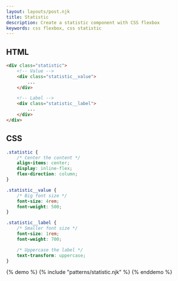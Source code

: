 ```yaml
---
layout: layouts/post.njk
title: Statistic
description: Create a statistic component with CSS flexbox
keywords: css flexbox, css statistic
---
```


## HTML

```html
<div class="statistic">
    <!-- Value -->
    <div class="statistic__value">
        ...
    </div>

    <!-- Label -->
    <div class="statistic__label">
        ...
    </div>
</div>
```

## CSS

```css
.statistic {
    /* Center the content */
    align-items: center;
    display: inline-flex;
    flex-direction: column;
}

.statistic__value {
    /* Big font size */
    font-size: 4rem;
    font-weight: 500;
}

.statistic__label {
    /* Smaller font size */
    font-size: 1rem;
    font-weight: 700;

    /* Uppercase the label */
    text-transform: uppercase;
}
```

{% demo %}
{% include "patterns/statistic.njk" %}
{% enddemo %}
